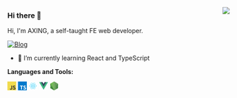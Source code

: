 <a href="https://github.com/AshinLee"><img align='right' src="https://github-readme-stats.vercel.app/api?username=AshinLee&show_icons=true"></a>

### Hi there 👋

Hi, I'm AXING, a self-taught FE web developer.

[![Blog](https://img.shields.io/badge/blog.AXING-%20-yellow?logo=bloglovin)](https://www.geeklee.cn/)

- 🌱 I’m currently learning React and TypeScript


**Languages and Tools:**  

<code><img height="20" src="https://raw.githubusercontent.com/github/explore/80688e429a7d4ef2fca1e82350fe8e3517d3494d/topics/javascript/javascript.png"></code>
<code><img height="20" src="https://raw.githubusercontent.com/github/explore/80688e429a7d4ef2fca1e82350fe8e3517d3494d/topics/typescript/typescript.png"></code>
<code><img height="20" src="https://raw.githubusercontent.com/github/explore/80688e429a7d4ef2fca1e82350fe8e3517d3494d/topics/react/react.png"></code>
<code><img height="20" src="https://raw.githubusercontent.com/github/explore/80688e429a7d4ef2fca1e82350fe8e3517d3494d/topics/vue/vue.png"></code>
<code><img height="20" src="https://raw.githubusercontent.com/github/explore/80688e429a7d4ef2fca1e82350fe8e3517d3494d/topics/nodejs/nodejs.png"></code>    
